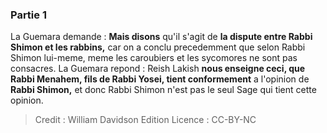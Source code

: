 
### Partie 1
La Guemara demande : <b>Mais disons</b> qu'il s'agit de <b>la dispute entre Rabbi Shimon et les rabbins,</b> car on a conclu precedemment que selon Rabbi Shimon lui-meme, meme les caroubiers et les sycomores ne sont pas consacres. La Guemara repond : Reish Lakish <b>nous enseigne ceci, que Rabbi Menahem, fils de Rabbi Yosei, tient conformement</b> a l'opinion de <b>Rabbi Shimon,</b> et donc Rabbi Shimon n'est pas le seul Sage qui tient cette opinion.

>Credit : William Davidson Edition
>Licence : CC-BY-NC